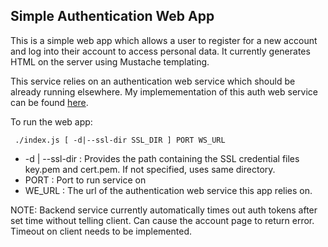 ## Simple Authentication Web App 

This is a simple web app which allows a user to register for a new account and log into their account to access personal data. It currently generates HTML on the server using Mustache templating.

This service relies on an authentication web service which should be already running elsewhere. My implemementation of this auth web service can be found [here](https://github.com/cfu288/AuthWS).

To run the web app:
```
 ./index.js [ -d|--ssl-dir SSL_DIR ] PORT WS_URL
```

* -d | --ssl-dir : Provides the path containing the SSL credential files key.pem and cert.pem. If not specified, uses same directory.
* PORT : Port to run service on
* WE_URL : The url of the authentication web service this app relies on.

NOTE: Backend service currently automatically times out auth tokens after set time without telling client. Can cause the account page to return error. Timeout on client needs to be implemented.
